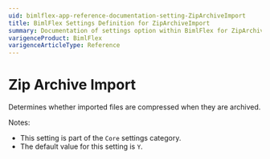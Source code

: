 ```yaml
---
uid: bimlflex-app-reference-documentation-setting-ZipArchiveImport
title: BimlFlex Settings Definition for ZipArchiveImport
summary: Documentation of settings option within BimlFlex for ZipArchiveImport
varigenceProduct: BimlFlex
varigenceArticleType: Reference
---
```


# Zip Archive Import

Determines whether imported files are compressed when they are archived.

Notes:
* This setting is part of the `Core` settings category.
 * The default value for this setting is `Y`.